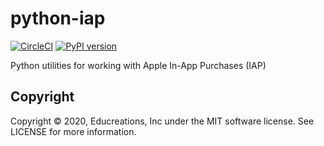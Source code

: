# python-iap

[![CircleCI](https://circleci.com/gh/educreations/python-iap.svg?style=svg)](https://circleci.com/gh/educreations/python-iap) [![PyPI version](https://badge.fury.io/py/iap.svg)](https://badge.fury.io/py/iap)

Python utilities for working with Apple In-App Purchases (IAP)

## Copyright

Copyright © 2020, Educreations, Inc under the MIT software license. See LICENSE for more information.
